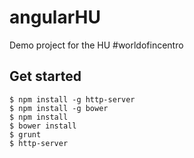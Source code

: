 # angularHU
Demo project for the HU #worldofincentro

## Get started

```
$ npm install -g http-server
$ npm install -g bower
$ npm install
$ bower install
$ grunt
$ http-server
```